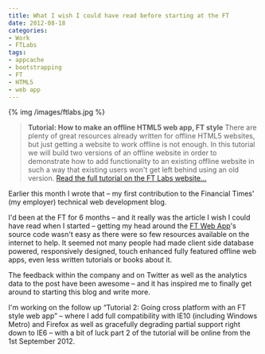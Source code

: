 ```yaml
---
title: What I wish I could have read before starting at the FT
date: 2012-08-18
categories:
- Work
- FTLabs
tags:
- appcache
- bootstrapping
- FT
- HTML5
- web app
---
```

{% img /images/ftlabs.jpg %}

> **Tutorial: How to make an offline HTML5 web app, FT style**
> There are plenty of great resources already written for offline HTML5 websites, but just getting a website to work offline is not enough.
> In this tutorial we will build two versions of an offline website in order to demonstrate how to add functionality to an existing offline website in such a way that existing users won't get left behind using an old version.
> [Read the full tutorial on the FT Labs website…](http://labs.ft.com/2012/08/basic-offline-html5-web-app/)

Earlier this month I wrote that – my first contribution to the Financial Times' (my employer) technical web development blog.

I'd been at the FT for 6 months – and it really was the article I wish I could have read when I started – getting my head around the [FT Web App](http://app.ft.com/)'s source code wasn't easy as there were so few resources available on the internet to help. It seemed not many people had made client side database powered, responsively designed, touch enhanced fully featured offline web apps, even less written tutorials or books about it.

The feedback within the company and on Twitter as well as the analytics data to the post have been awesome – and it has inspired me to finally get around to starting this blog and write more.

I'm working on the follow up “Tutorial 2: Going cross platform with an FT style web app” – where I add full compatibility with IE10 (including Windows Metro) and Firefox as well as gracefully degrading partial support right down to IE6 – with a bit of luck part 2 of the tutorial will be online from the 1st September 2012.
